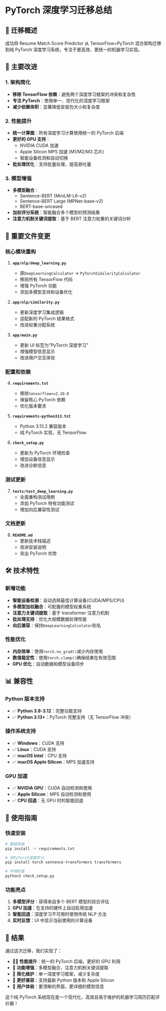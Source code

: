 # PyTorch 深度学习迁移总结

## 🎯 迁移概述

成功将 Resume Match Score Predictor 从 TensorFlow+PyTorch 混合架构迁移到纯 PyTorch 深度学习系统，专注于更高效、更统一的机器学习实现。

## 🚀 主要改进

### 1. 架构简化

- **移除 TensorFlow 依赖**：避免两个深度学习框架的冲突和复杂性
- **专注 PyTorch**：使用单一、现代化的深度学习框架
- **减少依赖体积**：显著降低安装包大小和复杂度

### 2. 性能提升

- **统一计算图**：所有深度学习计算使用统一的 PyTorch 后端
- **更好的 GPU 支持**：
  - NVIDIA CUDA 加速
  - Apple Silicon MPS 加速 (M1/M2/M3 芯片)
  - 智能设备检测和自动切换
- **批处理优化**：支持批量处理，提高吞吐量

### 3. 模型增强

- **多模型融合**：
  - Sentence-BERT (MiniLM-L6-v2)
  - Sentence-BERT Large (MPNet-base-v2)
  - BERT-base-uncased
- **加权评分系统**：智能融合多个模型的预测结果
- **注意力机制关键词提取**：基于 BERT 注意力权重的关键词分析

## 📁 重要文件变更

### 核心模块重构

1. **`app/nlp/deep_learning.py`**

   - 原`DeepLearningCalculator` → `PyTorchSimilarityCalculator`
   - 移除所有 TensorFlow 代码
   - 增强 PyTorch 功能
   - 添加多模型支持和设备优化

2. **`app/nlp/similarity.py`**

   - 更新深度学习集成逻辑
   - 适配新的 PyTorch 结果格式
   - 改进权重分配系统

3. **`app/main.py`**
   - 更新 UI 标签为"PyTorch 深度学习"
   - 增强模型信息显示
   - 改进用户交互体验

### 配置和依赖

4. **`requirements.txt`**

   - 移除`tensorflow>=2.10.0`
   - 保留核心 PyTorch 依赖
   - 优化版本要求

5. **`requirements-python313.txt`**

   - Python 3.13.2 兼容版本
   - 纯 PyTorch 实现，无 TensorFlow

6. **`check_setup.py`**
   - 更新为 PyTorch 环境检查
   - 增加设备信息显示
   - 改进诊断信息

### 测试更新

7. **`tests/test_deep_learning.py`**
   - 全面重构测试用例
   - 添加 PyTorch 特有功能测试
   - 增加向后兼容性测试

### 文档更新

8. **`README.md`**
   - 更新技术栈描述
   - 改进安装说明
   - 突出 PyTorch 优势

## 🛠 技术特性

### 新增功能

- **智能设备检测**：自动选择最佳计算设备(CUDA/MPS/CPU)
- **多模型加权融合**：可配置的模型权重系统
- **注意力关键词提取**：基于 transformer 注意力机制
- **批处理支持**：优化大规模数据处理性能
- **向后兼容**：保持`DeepLearningCalculator`别名

### 性能优化

- **内存效率**：使用`torch.no_grad()`减少内存使用
- **数值稳定性**：使用`torch.clamp()`确保结果在有效范围
- **GPU 优化**：自动数据和模型设备同步

## 📊 兼容性

### Python 版本支持

- ✅ **Python 3.8-3.12**：完整功能支持
- ✅ **Python 3.13+**：PyTorch 完整支持（无 TensorFlow 冲突）

### 操作系统支持

- ✅ **Windows**：CUDA 支持
- ✅ **Linux**：CUDA 支持
- ✅ **macOS Intel**：CPU 支持
- ✅ **macOS Apple Silicon**：MPS 加速支持

### GPU 加速

- ✅ **NVIDIA GPU**：CUDA 自动检测和使用
- ✅ **Apple Silicon**：MPS 自动检测和使用
- ✅ **CPU 回退**：无 GPU 时的智能回退

## 🚀 使用指南

### 快速安装

```bash
# 基础安装
pip install -r requirements.txt

# 仅PyTorch深度学习
pip install torch sentence-transformers transformers

# 环境检查
python3 check_setup.py
```

### 功能亮点

1. **多模型评分**：获得来自多个 BERT 模型的综合评估
2. **GPU 加速**：在支持的硬件上自动启用加速
3. **智能回退**：深度学习不可用时使用传统 NLP 方法
4. **实时反馈**：UI 中显示当前使用的计算设备

## 🎉 结果

通过这次迁移，我们实现了：

- 🏃‍♂️ **性能提升**：统一的 PyTorch 后端，更好的 GPU 利用
- 🧠 **功能增强**：多模型融合，注意力机制关键词提取
- 🔧 **简化维护**：单一深度学习框架，减少复杂度
- 📱 **更好兼容**：支持最新 Python 版本和 Apple Silicon
- 🚀 **用户体验**：更清晰的界面，更详细的模型信息

这个纯 PyTorch 系统现在是一个现代化、高效且易于维护的机器学习简历匹配评价器！
